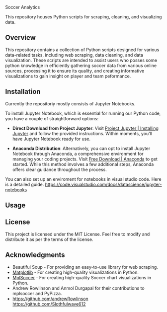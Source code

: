Soccer Analytics

This repository houses Python scripts for scraping, cleaning, and visualizing data.

## Overview

This repository contains a collection of Python scripts designed for various data-related tasks, including web scraping, data cleaning, and data visualization. These scripts are intended to assist users who posses some python knowledge in efficiently gathering soccer data from various online sources, processing it to ensure its quality, and creating informative visualizations to gain insight on player and team peformance.

## Installation

Currently the repositoriy mostly consists of Jupyter Notebooks.

To install Jupyter Notebook, which is essential for running our Python code, you have a couple of straightforward options:

- **Direct Download from Project Jupyter**: Visit [Project Jupyter | Installing Jupyter](https://jupyter.org/install) and follow the provided instructions. Within moments, you'll have Jupyter Notebook ready for use.
  
- **Anaconda Distribution**: Alternatively, you can opt to install Jupyter Notebook through Anaconda, a comprehensive environment for managing your coding projects. Visit [Free Download | Anaconda](https://www.anaconda.com/products/distribution) to get started. While this method involves a few additional steps, Anaconda offers clear guidance throughout the process.

You can also set up an enviroment for notebooks in visual studio code. Here is a detailed guide. 
https://code.visualstudio.com/docs/datascience/jupyter-notebooks 

## Usage

## License

This project is licensed under the MIT License. Feel free to modify and distribute it as per the terms of the license.

## Acknowledgments

- Beautiful Soup - For providing an easy-to-use library for web scraping.
- [Matplotlib](https://matplotlib.org/) - For creating high-quality visualizations in Python.
- [MplSoccer](https://github.com/andrewRowlinson/mplsoccer) - For creating high-quality Soccer chart visualizations in Python.
- Andrew Rowlinson and Anmol Durgapal for their contributions to mplsoccer and PyPizza.
- https://github.com/andrewRowlinson  https://github.com/Slothfulwave612
